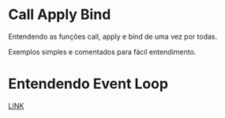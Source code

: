 # Call Apply Bind
Entendendo as funções call, apply e bind de uma vez por todas.

Exemplos simples e comentados para fácil entendimento.


# Entendendo Event Loop
[LINK](https://medium.com/reactbrasil/como-o-javascript-funciona-o-event-loop-e-o-surgimento-da-programa%C3%A7%C3%A3o-ass%C3%ADncrona-5-maneiras-de-18d0b8d6849a)


